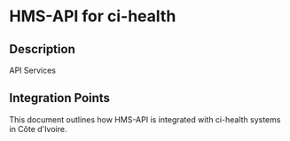# HMS-API for ci-health

## Description

API Services

## Integration Points

This document outlines how HMS-API is integrated with ci-health systems in Côte d'Ivoire.
